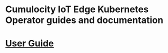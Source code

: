# Cumulocity IoT Edge Kubernetes Operator guides and documentation

# [User Guide](wiki/User-Guide)
